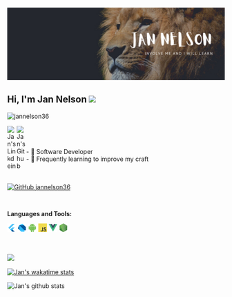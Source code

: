 ![Header](https://github.com/jannelson36/jannelson36/blob/main/jannelson.png)

## Hi, I'm Jan Nelson <img src="https://raw.githubusercontent.com/aemmadi/aemmadi/master/wave.gif" width="30px">

<p align="left"> <img src="https://komarev.com/ghpvc/?username=jannelson36&label=Views&color=blue&style=plastic" alt="jannelson36" /> </p>

<a href="https://www.linkedin.com/in/jan-nelson-85133517b/">
  <img align="left" alt="Jan's Linkdein" width="22px" src="https://cdn.jsdelivr.net/npm/simple-icons@v3/icons/linkedin.svg" />
</a>
<a href="https://github.com/jannelson36">
  <img align="left" alt="Jan's Github" width="22px" src="https://cdn.jsdelivr.net/npm/simple-icons@v3/icons/github.svg" />
</a>
</br>
</br>
</br>
- 🔭 Software Developer </br>
- 🌱 Frequently learning to improve my craft

</br>
</br>
</br>

[![GitHub jannelson36](https://img.shields.io/github/followers/jannelson36?label=follow&style=social)](https://github.com/jannelson36)

</br>

**Languages and Tools:**  

<code><img height="20" src="https://raw.githubusercontent.com/github/explore/80688e429a7d4ef2fca1e82350fe8e3517d3494d/topics/flutter/flutter.png"></code>
<code><img height="20" src="https://raw.githubusercontent.com/github/explore/80688e429a7d4ef2fca1e82350fe8e3517d3494d/topics/dart/dart.png"></code>
<code><img height="20" src="https://raw.githubusercontent.com/github/explore/80688e429a7d4ef2fca1e82350fe8e3517d3494d/topics/android/android.png"></code>
<code><img height="20" src="https://raw.githubusercontent.com/github/explore/80688e429a7d4ef2fca1e82350fe8e3517d3494d/topics/javascript/javascript.png"></code>
<code><img height="20" src="https://raw.githubusercontent.com/github/explore/80688e429a7d4ef2fca1e82350fe8e3517d3494d/topics/vue/vue.png"></code>
<code><img height="20" src="https://raw.githubusercontent.com/github/explore/80688e429a7d4ef2fca1e82350fe8e3517d3494d/topics/nodejs/nodejs.png"></code>    

</br>
</br>


<img src="https://github-readme-stats.vercel.app/api/top-langs/?username=jannelson36&count_private=true&theme=tokyonight&line_height=52">
  <!--START_SECTION:waka-->


<!--END_SECTION:waka-->
[![Jan's wakatime stats ](https://github-readme-stats.vercel.app/api/wakatime?username=jannelson36&theme=dark&layout=compact)](https://github.com/jannelson36/github-readme-stats)

 <img align="center" src="https://github-readme-stats.vercel.app/api?username=jannelson36&show_icons=true&theme=dark&line_height=27" alt="Jan's github stats"/>
</a>



